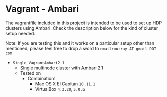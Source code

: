 # Vagrant - Ambari 
The vagrantfile included in this project is intended to be used to set up HDP clusters using Ambari.
Check the description below for the kind of cluster setup needed.

Note: If you are testing this and it works on a particular setup other than mentioned, please feel free to drop a word to `emailroutray AT gmail DOT com`

- `Single_VagrantAmbari2.1`
	- Single multinode cluster with Ambari 2.1
	- Tested on 
		- Combination1
			- Mac OS X El Capitan `10.11.1`  
			- VirtualBox `4.3.20`, `5.0.6` 
